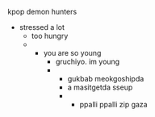 kpop demon hunters
- stressed a lot
  - too hungry
  - - you are so young
      - gruchiyo. im young
      - - gukbab meokgoshipda
        - a masitgetda sseup
        - - ppalli ppalli zip gaza